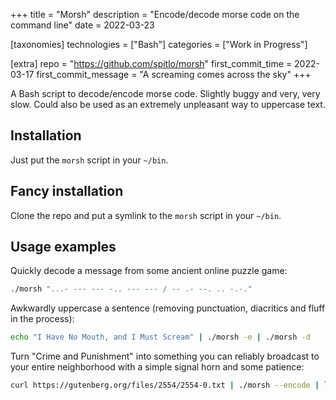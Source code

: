 +++
title = "Morsh"
description = "Encode/decode morse code on the command line"
date = 2022-03-23

[taxonomies]
technologies = ["Bash"]
categories = ["Work in Progress"]

[extra]
repo = "https://github.com/spitlo/morsh"
first_commit_time = 2022-03-17
first_commit_message = "A screaming comes across the sky"
+++

A Bash script to decode/encode morse code. Slightly buggy and very, very slow. Could also be used as an extremely unpleasant way to uppercase text.

## Installation

Just put the `morsh` script in your `~/bin`. 

## Fancy installation

Clone the repo and put a symlink to the `morsh` script in your `~/bin`. 

## Usage examples

Quickly decode a message from some ancient online puzzle game:

```bash
./morsh "...- --- --- -.. --- --- / -- .- --. .. -.-."
```

Awkwardly uppercase a sentence (removing punctuation, diacritics and fluff in the process):

```bash
echo "I Have No Mouth, and I Must Scream" | ./morsh -e | ./morsh -d
```

Turn "Crime and Punishment" into something you can reliably broadcast to your entire neighborhood with a simple signal horn and some patience:

```bash
curl https://gutenberg.org/files/2554/2554-0.txt | ./morsh --encode | less
```
